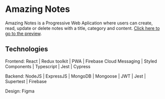 # Amazing Notes

Amazing Notes is a Progressive Web Aplication where users can create, read, update or delete notes with a title, category and content. [Click here to go to the preview](https://facundo-tolosa-front-final-project-202204-bcn.netlify.app/).

## Technologies

Frontend: React | Redux toolkit | PWA | Firebase Cloud Messaging | Styled Components | Typescript | Jest | Cypress

Backend: NodeJS | ExpressJS | MongoDB | Mongoose | JWT | Jest | Supertest | Firebase

Design: Figma
